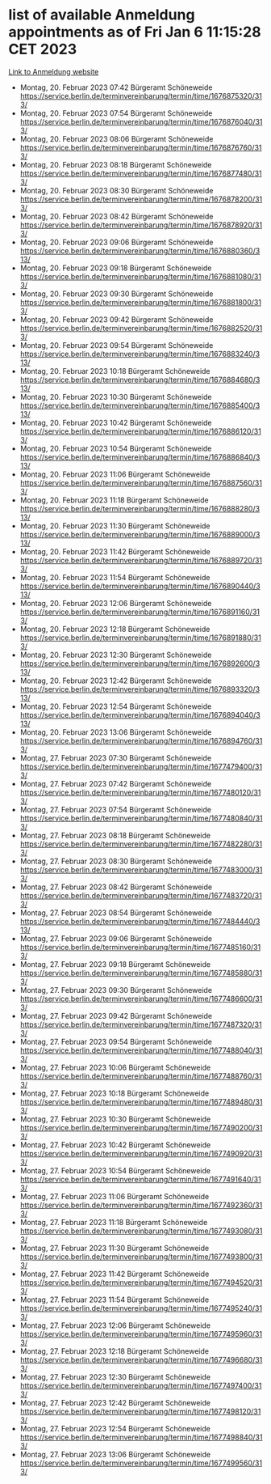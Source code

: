 # list of available Anmeldung appointments as of Fri Jan  6 11:15:28 CET 2023
[Link to Anmeldung website](https://service.berlin.de/terminvereinbarung/termin/tag.php?termin=0&anliegen[]=120686&dienstleisterlist=122210,122217,327316,122219,327312,122227,327314,122231,327346,122243,327348,122252,329742,122260,329745,122262,329748,122254,329751,122271,327278,122273,327274,122277,327276,330436,122280,327294,122282,327290,122284,327292,327539,122291,327270,122285,327266,122286,327264,122296,327268,150230,329760,122301,327282,122297,327286,122294,327284,122312,329763,122314,329775,122304,327330,122311,327334,122309,327332,122281,327352,122279,329772,122276,327324,122274,327326,122267,329766,122246,327318,122251,327320,122257,327322,122208,327298,122226,327300,121362,121364&herkunft=http%3A%2F%2Fservice.berlin.de%2Fdienstleistung%2F120686%2F)
- Montag, 20. Februar 2023 07:42 Bürgeramt Schöneweide https://service.berlin.de/terminvereinbarung/termin/time/1676875320/313/
- Montag, 20. Februar 2023 07:54 Bürgeramt Schöneweide https://service.berlin.de/terminvereinbarung/termin/time/1676876040/313/
- Montag, 20. Februar 2023 08:06 Bürgeramt Schöneweide https://service.berlin.de/terminvereinbarung/termin/time/1676876760/313/
- Montag, 20. Februar 2023 08:18 Bürgeramt Schöneweide https://service.berlin.de/terminvereinbarung/termin/time/1676877480/313/
- Montag, 20. Februar 2023 08:30 Bürgeramt Schöneweide https://service.berlin.de/terminvereinbarung/termin/time/1676878200/313/
- Montag, 20. Februar 2023 08:42 Bürgeramt Schöneweide https://service.berlin.de/terminvereinbarung/termin/time/1676878920/313/
- Montag, 20. Februar 2023 09:06 Bürgeramt Schöneweide https://service.berlin.de/terminvereinbarung/termin/time/1676880360/313/
- Montag, 20. Februar 2023 09:18 Bürgeramt Schöneweide https://service.berlin.de/terminvereinbarung/termin/time/1676881080/313/
- Montag, 20. Februar 2023 09:30 Bürgeramt Schöneweide https://service.berlin.de/terminvereinbarung/termin/time/1676881800/313/
- Montag, 20. Februar 2023 09:42 Bürgeramt Schöneweide https://service.berlin.de/terminvereinbarung/termin/time/1676882520/313/
- Montag, 20. Februar 2023 09:54 Bürgeramt Schöneweide https://service.berlin.de/terminvereinbarung/termin/time/1676883240/313/
- Montag, 20. Februar 2023 10:18 Bürgeramt Schöneweide https://service.berlin.de/terminvereinbarung/termin/time/1676884680/313/
- Montag, 20. Februar 2023 10:30 Bürgeramt Schöneweide https://service.berlin.de/terminvereinbarung/termin/time/1676885400/313/
- Montag, 20. Februar 2023 10:42 Bürgeramt Schöneweide https://service.berlin.de/terminvereinbarung/termin/time/1676886120/313/
- Montag, 20. Februar 2023 10:54 Bürgeramt Schöneweide https://service.berlin.de/terminvereinbarung/termin/time/1676886840/313/
- Montag, 20. Februar 2023 11:06 Bürgeramt Schöneweide https://service.berlin.de/terminvereinbarung/termin/time/1676887560/313/
- Montag, 20. Februar 2023 11:18 Bürgeramt Schöneweide https://service.berlin.de/terminvereinbarung/termin/time/1676888280/313/
- Montag, 20. Februar 2023 11:30 Bürgeramt Schöneweide https://service.berlin.de/terminvereinbarung/termin/time/1676889000/313/
- Montag, 20. Februar 2023 11:42 Bürgeramt Schöneweide https://service.berlin.de/terminvereinbarung/termin/time/1676889720/313/
- Montag, 20. Februar 2023 11:54 Bürgeramt Schöneweide https://service.berlin.de/terminvereinbarung/termin/time/1676890440/313/
- Montag, 20. Februar 2023 12:06 Bürgeramt Schöneweide https://service.berlin.de/terminvereinbarung/termin/time/1676891160/313/
- Montag, 20. Februar 2023 12:18 Bürgeramt Schöneweide https://service.berlin.de/terminvereinbarung/termin/time/1676891880/313/
- Montag, 20. Februar 2023 12:30 Bürgeramt Schöneweide https://service.berlin.de/terminvereinbarung/termin/time/1676892600/313/
- Montag, 20. Februar 2023 12:42 Bürgeramt Schöneweide https://service.berlin.de/terminvereinbarung/termin/time/1676893320/313/
- Montag, 20. Februar 2023 12:54 Bürgeramt Schöneweide https://service.berlin.de/terminvereinbarung/termin/time/1676894040/313/
- Montag, 20. Februar 2023 13:06 Bürgeramt Schöneweide https://service.berlin.de/terminvereinbarung/termin/time/1676894760/313/
- Montag, 27. Februar 2023 07:30 Bürgeramt Schöneweide https://service.berlin.de/terminvereinbarung/termin/time/1677479400/313/
- Montag, 27. Februar 2023 07:42 Bürgeramt Schöneweide https://service.berlin.de/terminvereinbarung/termin/time/1677480120/313/
- Montag, 27. Februar 2023 07:54 Bürgeramt Schöneweide https://service.berlin.de/terminvereinbarung/termin/time/1677480840/313/
- Montag, 27. Februar 2023 08:18 Bürgeramt Schöneweide https://service.berlin.de/terminvereinbarung/termin/time/1677482280/313/
- Montag, 27. Februar 2023 08:30 Bürgeramt Schöneweide https://service.berlin.de/terminvereinbarung/termin/time/1677483000/313/
- Montag, 27. Februar 2023 08:42 Bürgeramt Schöneweide https://service.berlin.de/terminvereinbarung/termin/time/1677483720/313/
- Montag, 27. Februar 2023 08:54 Bürgeramt Schöneweide https://service.berlin.de/terminvereinbarung/termin/time/1677484440/313/
- Montag, 27. Februar 2023 09:06 Bürgeramt Schöneweide https://service.berlin.de/terminvereinbarung/termin/time/1677485160/313/
- Montag, 27. Februar 2023 09:18 Bürgeramt Schöneweide https://service.berlin.de/terminvereinbarung/termin/time/1677485880/313/
- Montag, 27. Februar 2023 09:30 Bürgeramt Schöneweide https://service.berlin.de/terminvereinbarung/termin/time/1677486600/313/
- Montag, 27. Februar 2023 09:42 Bürgeramt Schöneweide https://service.berlin.de/terminvereinbarung/termin/time/1677487320/313/
- Montag, 27. Februar 2023 09:54 Bürgeramt Schöneweide https://service.berlin.de/terminvereinbarung/termin/time/1677488040/313/
- Montag, 27. Februar 2023 10:06 Bürgeramt Schöneweide https://service.berlin.de/terminvereinbarung/termin/time/1677488760/313/
- Montag, 27. Februar 2023 10:18 Bürgeramt Schöneweide https://service.berlin.de/terminvereinbarung/termin/time/1677489480/313/
- Montag, 27. Februar 2023 10:30 Bürgeramt Schöneweide https://service.berlin.de/terminvereinbarung/termin/time/1677490200/313/
- Montag, 27. Februar 2023 10:42 Bürgeramt Schöneweide https://service.berlin.de/terminvereinbarung/termin/time/1677490920/313/
- Montag, 27. Februar 2023 10:54 Bürgeramt Schöneweide https://service.berlin.de/terminvereinbarung/termin/time/1677491640/313/
- Montag, 27. Februar 2023 11:06 Bürgeramt Schöneweide https://service.berlin.de/terminvereinbarung/termin/time/1677492360/313/
- Montag, 27. Februar 2023 11:18 Bürgeramt Schöneweide https://service.berlin.de/terminvereinbarung/termin/time/1677493080/313/
- Montag, 27. Februar 2023 11:30 Bürgeramt Schöneweide https://service.berlin.de/terminvereinbarung/termin/time/1677493800/313/
- Montag, 27. Februar 2023 11:42 Bürgeramt Schöneweide https://service.berlin.de/terminvereinbarung/termin/time/1677494520/313/
- Montag, 27. Februar 2023 11:54 Bürgeramt Schöneweide https://service.berlin.de/terminvereinbarung/termin/time/1677495240/313/
- Montag, 27. Februar 2023 12:06 Bürgeramt Schöneweide https://service.berlin.de/terminvereinbarung/termin/time/1677495960/313/
- Montag, 27. Februar 2023 12:18 Bürgeramt Schöneweide https://service.berlin.de/terminvereinbarung/termin/time/1677496680/313/
- Montag, 27. Februar 2023 12:30 Bürgeramt Schöneweide https://service.berlin.de/terminvereinbarung/termin/time/1677497400/313/
- Montag, 27. Februar 2023 12:42 Bürgeramt Schöneweide https://service.berlin.de/terminvereinbarung/termin/time/1677498120/313/
- Montag, 27. Februar 2023 12:54 Bürgeramt Schöneweide https://service.berlin.de/terminvereinbarung/termin/time/1677498840/313/
- Montag, 27. Februar 2023 13:06 Bürgeramt Schöneweide https://service.berlin.de/terminvereinbarung/termin/time/1677499560/313/
